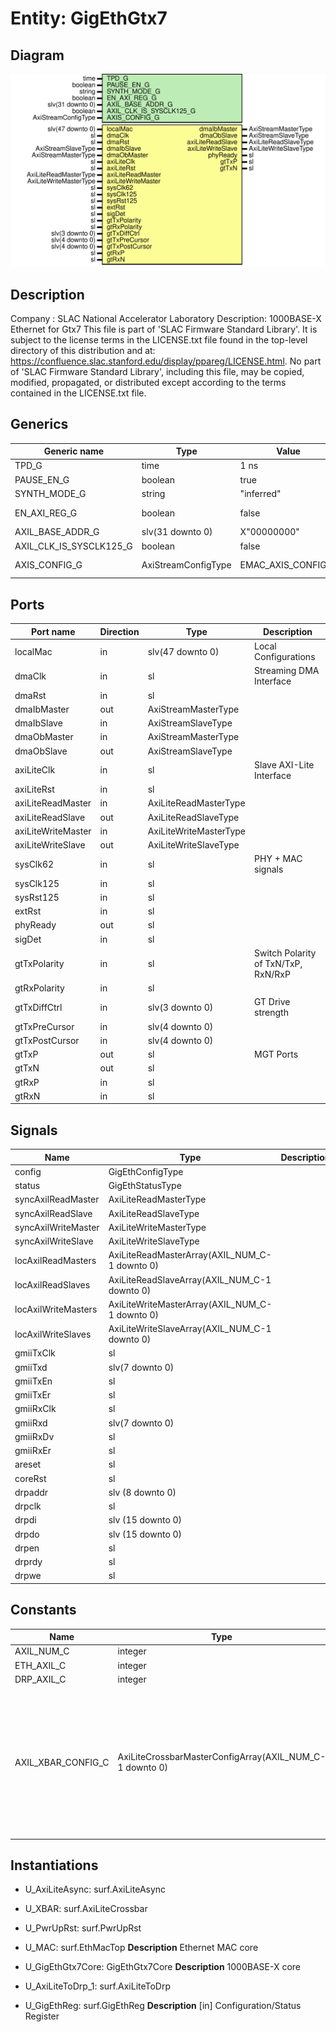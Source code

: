 # Entity: GigEthGtx7

## Diagram

![Diagram](GigEthGtx7.svg "Diagram")
## Description

Company    : SLAC National Accelerator Laboratory
Description: 1000BASE-X Ethernet for Gtx7
This file is part of 'SLAC Firmware Standard Library'.
It is subject to the license terms in the LICENSE.txt file found in the
top-level directory of this distribution and at:
   https://confluence.slac.stanford.edu/display/ppareg/LICENSE.html.
No part of 'SLAC Firmware Standard Library', including this file,
may be copied, modified, propagated, or distributed except according to
the terms contained in the LICENSE.txt file.
## Generics

| Generic name            | Type                | Value              | Description                   |
| ----------------------- | ------------------- | ------------------ | ----------------------------- |
| TPD_G                   | time                | 1 ns               |                               |
| PAUSE_EN_G              | boolean             | true               |                               |
| SYNTH_MODE_G            | string              | "inferred"         |                               |
| EN_AXI_REG_G            | boolean             | false              | AXI-Lite Configurations       |
| AXIL_BASE_ADDR_G        | slv(31 downto 0)    | X"00000000"        |                               |
| AXIL_CLK_IS_SYSCLK125_G | boolean             | false              |                               |
| AXIS_CONFIG_G           | AxiStreamConfigType | EMAC_AXIS_CONFIG_C | AXI Streaming Configurations  |
## Ports

| Port name          | Direction | Type                   | Description                         |
| ------------------ | --------- | ---------------------- | ----------------------------------- |
| localMac           | in        | slv(47 downto 0)       | Local Configurations                |
| dmaClk             | in        | sl                     | Streaming DMA Interface             |
| dmaRst             | in        | sl                     |                                     |
| dmaIbMaster        | out       | AxiStreamMasterType    |                                     |
| dmaIbSlave         | in        | AxiStreamSlaveType     |                                     |
| dmaObMaster        | in        | AxiStreamMasterType    |                                     |
| dmaObSlave         | out       | AxiStreamSlaveType     |                                     |
| axiLiteClk         | in        | sl                     | Slave AXI-Lite Interface            |
| axiLiteRst         | in        | sl                     |                                     |
| axiLiteReadMaster  | in        | AxiLiteReadMasterType  |                                     |
| axiLiteReadSlave   | out       | AxiLiteReadSlaveType   |                                     |
| axiLiteWriteMaster | in        | AxiLiteWriteMasterType |                                     |
| axiLiteWriteSlave  | out       | AxiLiteWriteSlaveType  |                                     |
| sysClk62           | in        | sl                     | PHY + MAC signals                   |
| sysClk125          | in        | sl                     |                                     |
| sysRst125          | in        | sl                     |                                     |
| extRst             | in        | sl                     |                                     |
| phyReady           | out       | sl                     |                                     |
| sigDet             | in        | sl                     |                                     |
| gtTxPolarity       | in        | sl                     | Switch Polarity of TxN/TxP, RxN/RxP |
| gtRxPolarity       | in        | sl                     |                                     |
| gtTxDiffCtrl       | in        | slv(3 downto 0)        | GT Drive strength                   |
| gtTxPreCursor      | in        | slv(4 downto 0)        |                                     |
| gtTxPostCursor     | in        | slv(4 downto 0)        |                                     |
| gtTxP              | out       | sl                     | MGT Ports                           |
| gtTxN              | out       | sl                     |                                     |
| gtRxP              | in        | sl                     |                                     |
| gtRxN              | in        | sl                     |                                     |
## Signals

| Name                | Type                                           | Description |
| ------------------- | ---------------------------------------------- | ----------- |
| config              | GigEthConfigType                               |             |
| status              | GigEthStatusType                               |             |
| syncAxilReadMaster  | AxiLiteReadMasterType                          |             |
| syncAxilReadSlave   | AxiLiteReadSlaveType                           |             |
| syncAxilWriteMaster | AxiLiteWriteMasterType                         |             |
| syncAxilWriteSlave  | AxiLiteWriteSlaveType                          |             |
| locAxilReadMasters  | AxiLiteReadMasterArray(AXIL_NUM_C-1 downto 0)  |             |
| locAxilReadSlaves   | AxiLiteReadSlaveArray(AXIL_NUM_C-1 downto 0)   |             |
| locAxilWriteMasters | AxiLiteWriteMasterArray(AXIL_NUM_C-1 downto 0) |             |
| locAxilWriteSlaves  | AxiLiteWriteSlaveArray(AXIL_NUM_C-1 downto 0)  |             |
| gmiiTxClk           | sl                                             |             |
| gmiiTxd             | slv(7 downto 0)                                |             |
| gmiiTxEn            | sl                                             |             |
| gmiiTxEr            | sl                                             |             |
| gmiiRxClk           | sl                                             |             |
| gmiiRxd             | slv(7 downto 0)                                |             |
| gmiiRxDv            | sl                                             |             |
| gmiiRxEr            | sl                                             |             |
| areset              | sl                                             |             |
| coreRst             | sl                                             |             |
| drpaddr             | slv (8 downto 0)                               |             |
| drpclk              | sl                                             |             |
| drpdi               | slv (15 downto 0)                              |             |
| drpdo               | slv (15 downto 0)                              |             |
| drpen               | sl                                             |             |
| drprdy              | sl                                             |             |
| drpwe               | sl                                             |             |
## Constants

| Name               | Type                                                    | Value                                                                                                                                                                                                                                                                                                                                                                                                                                                                                  | Description |
| ------------------ | ------------------------------------------------------- | -------------------------------------------------------------------------------------------------------------------------------------------------------------------------------------------------------------------------------------------------------------------------------------------------------------------------------------------------------------------------------------------------------------------------------------------------------------------------------------- | ----------- |
| AXIL_NUM_C         | integer                                                 |  2                                                                                                                                                                                                                                                                                                                                                                                                                                                                                     |             |
| ETH_AXIL_C         | integer                                                 |  0                                                                                                                                                                                                                                                                                                                                                                                                                                                                                     |             |
| DRP_AXIL_C         | integer                                                 |  1                                                                                                                                                                                                                                                                                                                                                                                                                                                                                     |             |
| AXIL_XBAR_CONFIG_C | AxiLiteCrossbarMasterConfigArray(AXIL_NUM_C-1 downto 0) |  (       ETH_AXIL_C      => (          baseAddr     => AXIL_BASE_ADDR_G + X"0000",<br><span style="padding-left:20px">          addrBits     => 12,<br><span style="padding-left:20px">          connectivity => X"FFFF"),<br><span style="padding-left:20px">       DRP_AXIL_C      => (          baseAddr     => AXIL_BASE_ADDR_G + X"1000",<br><span style="padding-left:20px">          addrBits     => 12,<br><span style="padding-left:20px">          connectivity => X"FFFF")) |             |
## Instantiations

- U_AxiLiteAsync: surf.AxiLiteAsync
- U_XBAR: surf.AxiLiteCrossbar
- U_PwrUpRst: surf.PwrUpRst
- U_MAC: surf.EthMacTop
**Description**
Ethernet MAC core

- U_GigEthGtx7Core: GigEthGtx7Core
**Description**
1000BASE-X core

- U_AxiLiteToDrp_1: surf.AxiLiteToDrp
- U_GigEthReg: surf.GigEthReg
**Description**
[in]
Configuration/Status Register

